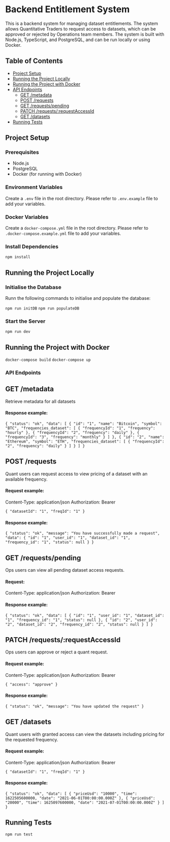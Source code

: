 # Backend Entitlement System

This is a backend system for managing dataset entitlements. The system allows Quantitative Traders to request access to datasets, which can be approved or rejected by Operations team members. The system is built with Node.js, TypeScript, and PostgreSQL, and can be run locally or using Docker.

## Table of Contents

- [Project Setup](#project-setup)
- [Running the Project Locally](#running-the-project-locally)
- [Running the Project with Docker](#running-the-project-with-docker)
- [API Endpoints](#api-endpoints)
  - [GET /metadata](#get-metadata)
  - [POST /requests](#post-requests)
  - [GET /requests/pending](#get-requestspending)
  - [PATCH /requests/:requestAccessId](#patch-requestsrequestaccessid)
  - [GET /datasets](#get-datasets)
- [Running Tests](#running-tests)

## Project Setup

### Prerequisites

- Node.js
- PostgreSQL
- Docker (for running with Docker)

### Environment Variables

Create a `.env` file in the root directory. Please refer to `.env.example` file to add your variables.

### Docker Variables

Create a `docker-compose.yml` file in the root directory. Please refer to `.docker-compose.example.yml` file to add your variables.

### Install Dependencies

`npm install`

## Running the Project Locally

### Initialise the Database

Runn the following commands to initialise and populate the database: 

`npm run initDB`
`npm run populateDB`

### Start the Server

`npm run dev`

## Running the Project with Docker

`docker-compose build`
`docker-compose up`

### API Endpoints

## GET /metadata
Retrieve metadata for all datasets

#### Response example: 
`{
  "status": "ok",
  "data": [
    {
      "id": "1",
      "name": "Bitcoin",
      "symbol": "BTC",
      "frequencies_dataset": [
        { "frequencyId": "1", "frequency": "hourly" },
        { "frequencyId": "2", "frequency": "daily" },
        { "frequencyId": "3", "frequency": "monthly" }
      ]
    },
    {
      "id": "2",
      "name": "Ethereum",
      "symbol": "ETH",
      "frequencies_dataset": [
        { "frequencyId": "2", "frequency": "daily" }
      ]
    }
  ]
}
`
## POST /requests
Quant users can request access to view pricing of a dataset with an available frequency. 

#### Request example: 

Content-Type: application/json
Authorization: Bearer <token>

`{
  "datasetId": "1",
  "freqId": "1"
}`

#### Response example: 

`{
  "status": "ok",
  "message": "You have successfully made a request",
  "data": {
    "id": "1",
    "user_id": "1",
    "dataset_id": "1",
    "frequency_id": "1",
    "status": null
  }
}
`

## GET /requests/pending
Ops users can view all pending dataset access requests.

#### Request: 

Content-Type: application/json
Authorization: Bearer <token>

#### Response example:

`{
  "status": "ok",
  "data": [
    {
      "id": "1",
      "user_id": "1",
      "dataset_id": "1",
      "frequency_id": "1",
      "status": null
    },
    {
      "id": "2",
      "user_id": "2",
      "dataset_id": "2",
      "frequency_id": "2",
      "status": null
    }
  ]
}
`

## PATCH /requests/:requestAccessId 
Ops users can approve or reject a quant request.

#### Request example:

Content-Type: application/json
Authorization: Bearer <token>

`{
  "access": "approve"
}`

#### Response example: 

`{
  "status": "ok",
  "message": "You have updated the request"
}
`

## GET /datasets
Quant users with granted access can view the datasets including pricing for the requested frequency.

#### Request example:
Content-Type: application/json
Authorization: Bearer <token>

`{
  "datasetId": "1",
  "freqId": "1"
}`

#### Response example:

`{
  "status": "ok",
  "data": [
    {
      "priceUsd": "10000",
      "time": 1622505600000,
      "date": "2021-06-01T00:00:00.000Z"
    },
    {
      "priceUsd": "20000",
      "time": 1625097600000,
      "date": "2021-07-01T00:00:00.000Z"
    }
  ]
}
`

## Running Tests
`npm run test`






